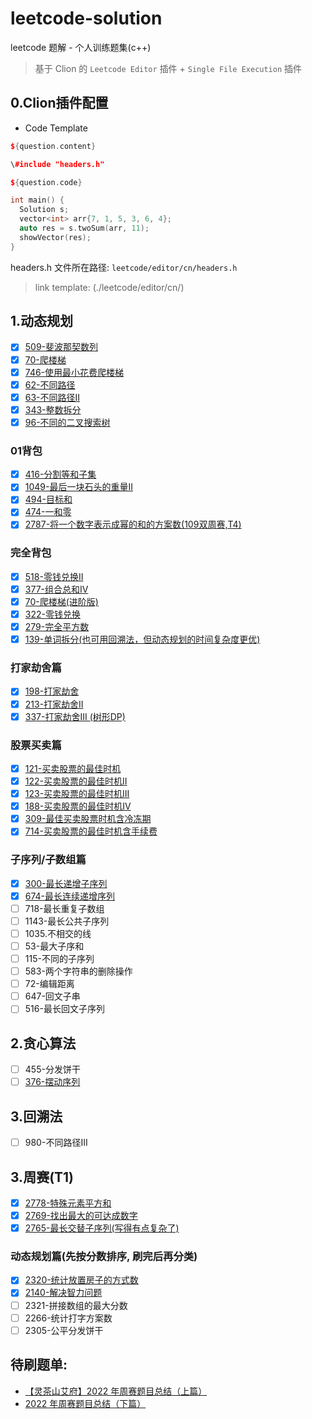 # leetcode-solution

leetcode 题解 - 个人训练题集(c++)

> 基于 Clion 的 `Leetcode Editor` 插件 + `Single File Execution` 插件

## 0.Clion插件配置

- Code Template

```c++
${question.content}

\#include "headers.h"

${question.code}

int main() {
  Solution s;
  vector<int> arr{7, 1, 5, 3, 6, 4};
  auto res = s.twoSum(arr, 11);
  showVector(res);
}
```

headers.h 文件所在路径: `leetcode/editor/cn/headers.h`

> link template: (./leetcode/editor/cn/)

## 1.动态规划

- [x] [509-斐波那契数列](./leetcode/editor/cn/509-fibonacci-number.cpp)
- [x] [70-爬楼梯](./leetcode/editor/cn/70-climbing-stairs.cpp)
- [x] [746-使用最小花费爬楼梯](./leetcode/editor/cn/746-min-cost-climbing-stairs.cpp)
- [x] [62-不同路径](./leetcode/editor/cn/62-unique-paths.cpp)
- [x] [63-不同路径II](./leetcode/editor/cn/63-unique-paths-ii.cpp)
- [x] [343-整数拆分](./leetcode/editor/cn/343-integer-break.cpp)
- [x] [96-不同的二叉搜索树](./leetcode/editor/cn/96-unique-binary-search-trees.cpp)

### 01背包

- [x] [416-分割等和子集](./leetcode/editor/cn/416-partition-equal-subset-sum.cpp)
- [x] [1049-最后一块石头的重量II](./leetcode/editor/cn/1049-last-stone-weight-ii.cpp)
- [x] [494-目标和](./leetcode/editor/cn/494-target-sum.cpp)
- [x] [474-一和零](./leetcode/editor/cn/474-ones-and-zeroes.cpp)
- [x] [2787-将一个数字表示成幂的和的方案数(109双周赛,T4)](./leetcode/editor/cn/2787-ways-to-express-an-integer-as-sum-of-powers.cpp)

### 完全背包

- [x] [518-零钱兑换II](./leetcode/editor/cn/518-coin-change-ii.cpp)
- [x] [377-组合总和Ⅳ](./leetcode/editor/cn/377-combination-sum-iv.cpp)
- [x] [70-爬楼梯(进阶版)](./leetcode/editor/cn/70-climbing-stairs.cpp)
- [x] [322-零钱兑换](./leetcode/editor/cn/322-coin-change.cpp)
- [x] [279-完全平方数](./leetcode/editor/cn/279-perfect-squares.cpp)
- [x] [139-单词拆分(也可用回溯法，但动态规划的时间复杂度更优)](./leetcode/editor/cn/139-word-break.cpp)

### 打家劫舍篇

- [x] [198-打家劫舍](./leetcode/editor/cn/198-house-robber.cpp)
- [x] [213-打家劫舍II](./leetcode/editor/cn/213-house-robber-ii.cpp)
- [x] [337-打家劫舍III (树形DP)](./leetcode/editor/cn/337-house-robber-iii.cpp)

### 股票买卖篇

- [x] [121-买卖股票的最佳时机](./leetcode/editor/cn/121-best-time-to-buy-and-sell-stock.cpp)
- [x] [122-买卖股票的最佳时机II](./leetcode/editor/cn/122-best-time-to-buy-and-sell-stock-ii.cpp)
- [x] [123-买卖股票的最佳时机III](./leetcode/editor/cn/123-best-time-to-buy-and-sell-stock-iii.cpp)
- [x] [188-买卖股票的最佳时机IV](./leetcode/editor/cn/188-best-time-to-buy-and-sell-stock-iv.cpp)
- [x] [309-最佳买卖股票时机含冷冻期](./leetcode/editor/cn/309-best-time-to-buy-and-sell-stock-with-cooldown.cpp)
- [x] [714-买卖股票的最佳时机含手续费](./leetcode/editor/cn/714-best-time-to-buy-and-sell-stock-with-transaction-fee.cpp)

### 子序列/子数组篇

- [x] [300-最长递增子序列](./leetcode/editor/cn/300-longest-increasing-subsequence.cpp)
- [x] [674-最长连续递增序列](./leetcode/editor/cn/674-longest-continuous-increasing-subsequence.cpp)
- [ ] 718-最长重复子数组
- [ ] 1143-最长公共子序列
- [ ] 1035.不相交的线
- [ ] 53-最大子序和
- [ ] 115-不同的子序列
- [ ] 583-两个字符串的删除操作
- [ ] 72-编辑距离
- [ ] 647-回文子串
- [ ] 516-最长回文子序列

## 2.贪心算法
- [ ] 455-分发饼干
- [ ] [376-摆动序列](./leetcode/editor/cn/376-wiggle-subsequence.cpp)

## 3.回溯法

- [ ] 980-不同路径III

## 3.周赛(T1)

- [x] [2778-特殊元素平方和](./leetcode/editor/cn/2778-sum-of-squares-of-special-elements.cpp)
- [x] [2769-找出最大的可达成数字](./leetcode/editor/cn/2769-find-the-maximum-achievable-number.cpp)
- [x] [2765-最长交替子序列(写得有点复杂了)](./leetcode/editor/cn/2765-longest-alternating-subarray.cpp)

### 动态规划篇(先按分数排序, 刷完后再分类)

- [x] [2320-统计放置房子的方式数](./leetcode/editor/cn/2320-count-number-of-ways-to-place-houses.cpp)
- [x] [2140-解决智力问题](./leetcode/editor/cn/2140-solving-questions-with-brainpower.cpp)
- [ ] 2321-拼接数组的最大分数
- [ ] 2266-统计打字方案数
- [ ] 2305-公平分发饼干

## 待刷题单:

- [【灵茶山艾府】2022 年周赛题目总结（上篇）](https://leetcode.cn/circle/discuss/G0n5iY/%20%E4%BD%9C%E8%80%85%EF%BC%9A%E7%81%B5%E8%8C%B6%E5%B1%B1%E8%89%BE%E5%BA%9C%20https://www.bilibili.com/read/cv17607968?spm_id_from=333.999.0.0%20%E5%87%BA%E5%A4%84%EF%BC%9Abilibili)
- [2022 年周赛题目总结（下篇）](https://leetcode.cn/circle/discuss/WR1MJP/%20%E4%BD%9C%E8%80%85%EF%BC%9A%E7%81%B5%E8%8C%B6%E5%B1%B1%E8%89%BE%E5%BA%9C%20https://www.bilibili.com/read/cv20923021?spm_id_from=333.999.0.0%20%E5%87%BA%E5%A4%84%EF%BC%9Abilibili)
